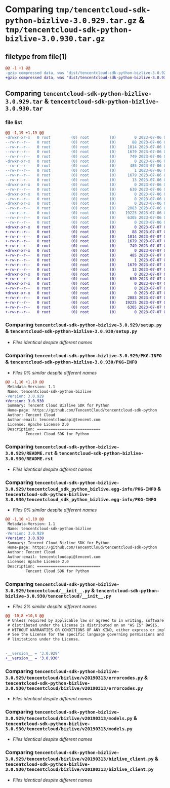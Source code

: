 # Comparing `tmp/tencentcloud-sdk-python-bizlive-3.0.929.tar.gz` & `tmp/tencentcloud-sdk-python-bizlive-3.0.930.tar.gz`

## filetype from file(1)

```diff
@@ -1 +1 @@
-gzip compressed data, was "dist/tencentcloud-sdk-python-bizlive-3.0.929.tar", last modified: Thu Jul  6 00:18:27 2023, max compression
+gzip compressed data, was "dist/tencentcloud-sdk-python-bizlive-3.0.930.tar", last modified: Fri Jul  7 00:16:59 2023, max compression
```

## Comparing `tencentcloud-sdk-python-bizlive-3.0.929.tar` & `tencentcloud-sdk-python-bizlive-3.0.930.tar`

### file list

```diff
@@ -1,19 +1,19 @@
-drwxr-xr-x   0 root         (0) root         (0)        0 2023-07-06 00:18:27.000000 tencentcloud-sdk-python-bizlive-3.0.929/
--rw-r--r--   0 root         (0) root         (0)       88 2023-07-06 00:18:27.000000 tencentcloud-sdk-python-bizlive-3.0.929/setup.cfg
--rw-r--r--   0 root         (0) root         (0)     1014 2023-07-06 00:18:27.000000 tencentcloud-sdk-python-bizlive-3.0.929/setup.py
--rw-r--r--   0 root         (0) root         (0)     1679 2023-07-06 00:18:27.000000 tencentcloud-sdk-python-bizlive-3.0.929/PKG-INFO
--rw-r--r--   0 root         (0) root         (0)      749 2023-07-06 00:18:27.000000 tencentcloud-sdk-python-bizlive-3.0.929/README.rst
-drwxr-xr-x   0 root         (0) root         (0)        0 2023-07-06 00:18:27.000000 tencentcloud-sdk-python-bizlive-3.0.929/tencentcloud_sdk_python_bizlive.egg-info/
--rw-r--r--   0 root         (0) root         (0)      485 2023-07-06 00:18:27.000000 tencentcloud-sdk-python-bizlive-3.0.929/tencentcloud_sdk_python_bizlive.egg-info/SOURCES.txt
--rw-r--r--   0 root         (0) root         (0)        1 2023-07-06 00:18:27.000000 tencentcloud-sdk-python-bizlive-3.0.929/tencentcloud_sdk_python_bizlive.egg-info/dependency_links.txt
--rw-r--r--   0 root         (0) root         (0)     1679 2023-07-06 00:18:27.000000 tencentcloud-sdk-python-bizlive-3.0.929/tencentcloud_sdk_python_bizlive.egg-info/PKG-INFO
--rw-r--r--   0 root         (0) root         (0)       13 2023-07-06 00:18:27.000000 tencentcloud-sdk-python-bizlive-3.0.929/tencentcloud_sdk_python_bizlive.egg-info/top_level.txt
-drwxr-xr-x   0 root         (0) root         (0)        0 2023-07-06 00:18:27.000000 tencentcloud-sdk-python-bizlive-3.0.929/tencentcloud/
--rw-r--r--   0 root         (0) root         (0)      630 2023-07-06 00:18:27.000000 tencentcloud-sdk-python-bizlive-3.0.929/tencentcloud/__init__.py
-drwxr-xr-x   0 root         (0) root         (0)        0 2023-07-06 00:18:27.000000 tencentcloud-sdk-python-bizlive-3.0.929/tencentcloud/bizlive/
--rw-r--r--   0 root         (0) root         (0)        0 2023-07-06 00:18:27.000000 tencentcloud-sdk-python-bizlive-3.0.929/tencentcloud/bizlive/__init__.py
-drwxr-xr-x   0 root         (0) root         (0)        0 2023-07-06 00:18:27.000000 tencentcloud-sdk-python-bizlive-3.0.929/tencentcloud/bizlive/v20190313/
--rw-r--r--   0 root         (0) root         (0)     2083 2023-07-06 00:18:27.000000 tencentcloud-sdk-python-bizlive-3.0.929/tencentcloud/bizlive/v20190313/errorcodes.py
--rw-r--r--   0 root         (0) root         (0)    19225 2023-07-06 00:18:27.000000 tencentcloud-sdk-python-bizlive-3.0.929/tencentcloud/bizlive/v20190313/models.py
--rw-r--r--   0 root         (0) root         (0)     6305 2023-07-06 00:18:27.000000 tencentcloud-sdk-python-bizlive-3.0.929/tencentcloud/bizlive/v20190313/bizlive_client.py
--rw-r--r--   0 root         (0) root         (0)        0 2023-07-06 00:18:27.000000 tencentcloud-sdk-python-bizlive-3.0.929/tencentcloud/bizlive/v20190313/__init__.py
+drwxr-xr-x   0 root         (0) root         (0)        0 2023-07-07 00:16:59.000000 tencentcloud-sdk-python-bizlive-3.0.930/
+-rw-r--r--   0 root         (0) root         (0)       88 2023-07-07 00:16:59.000000 tencentcloud-sdk-python-bizlive-3.0.930/setup.cfg
+-rw-r--r--   0 root         (0) root         (0)     1014 2023-07-07 00:16:59.000000 tencentcloud-sdk-python-bizlive-3.0.930/setup.py
+-rw-r--r--   0 root         (0) root         (0)     1679 2023-07-07 00:16:59.000000 tencentcloud-sdk-python-bizlive-3.0.930/PKG-INFO
+-rw-r--r--   0 root         (0) root         (0)      749 2023-07-07 00:16:59.000000 tencentcloud-sdk-python-bizlive-3.0.930/README.rst
+drwxr-xr-x   0 root         (0) root         (0)        0 2023-07-07 00:16:59.000000 tencentcloud-sdk-python-bizlive-3.0.930/tencentcloud_sdk_python_bizlive.egg-info/
+-rw-r--r--   0 root         (0) root         (0)      485 2023-07-07 00:16:59.000000 tencentcloud-sdk-python-bizlive-3.0.930/tencentcloud_sdk_python_bizlive.egg-info/SOURCES.txt
+-rw-r--r--   0 root         (0) root         (0)        1 2023-07-07 00:16:59.000000 tencentcloud-sdk-python-bizlive-3.0.930/tencentcloud_sdk_python_bizlive.egg-info/dependency_links.txt
+-rw-r--r--   0 root         (0) root         (0)     1679 2023-07-07 00:16:59.000000 tencentcloud-sdk-python-bizlive-3.0.930/tencentcloud_sdk_python_bizlive.egg-info/PKG-INFO
+-rw-r--r--   0 root         (0) root         (0)       13 2023-07-07 00:16:59.000000 tencentcloud-sdk-python-bizlive-3.0.930/tencentcloud_sdk_python_bizlive.egg-info/top_level.txt
+drwxr-xr-x   0 root         (0) root         (0)        0 2023-07-07 00:16:59.000000 tencentcloud-sdk-python-bizlive-3.0.930/tencentcloud/
+-rw-r--r--   0 root         (0) root         (0)      630 2023-07-07 00:16:59.000000 tencentcloud-sdk-python-bizlive-3.0.930/tencentcloud/__init__.py
+drwxr-xr-x   0 root         (0) root         (0)        0 2023-07-07 00:16:59.000000 tencentcloud-sdk-python-bizlive-3.0.930/tencentcloud/bizlive/
+-rw-r--r--   0 root         (0) root         (0)        0 2023-07-07 00:16:59.000000 tencentcloud-sdk-python-bizlive-3.0.930/tencentcloud/bizlive/__init__.py
+drwxr-xr-x   0 root         (0) root         (0)        0 2023-07-07 00:16:59.000000 tencentcloud-sdk-python-bizlive-3.0.930/tencentcloud/bizlive/v20190313/
+-rw-r--r--   0 root         (0) root         (0)     2083 2023-07-07 00:16:59.000000 tencentcloud-sdk-python-bizlive-3.0.930/tencentcloud/bizlive/v20190313/errorcodes.py
+-rw-r--r--   0 root         (0) root         (0)    19225 2023-07-07 00:16:59.000000 tencentcloud-sdk-python-bizlive-3.0.930/tencentcloud/bizlive/v20190313/models.py
+-rw-r--r--   0 root         (0) root         (0)     6305 2023-07-07 00:16:59.000000 tencentcloud-sdk-python-bizlive-3.0.930/tencentcloud/bizlive/v20190313/bizlive_client.py
+-rw-r--r--   0 root         (0) root         (0)        0 2023-07-07 00:16:59.000000 tencentcloud-sdk-python-bizlive-3.0.930/tencentcloud/bizlive/v20190313/__init__.py
```

### Comparing `tencentcloud-sdk-python-bizlive-3.0.929/setup.py` & `tencentcloud-sdk-python-bizlive-3.0.930/setup.py`

 * *Files identical despite different names*

### Comparing `tencentcloud-sdk-python-bizlive-3.0.929/PKG-INFO` & `tencentcloud-sdk-python-bizlive-3.0.930/PKG-INFO`

 * *Files 0% similar despite different names*

```diff
@@ -1,10 +1,10 @@
 Metadata-Version: 1.1
 Name: tencentcloud-sdk-python-bizlive
-Version: 3.0.929
+Version: 3.0.930
 Summary: Tencent Cloud Bizlive SDK for Python
 Home-page: https://github.com/TencentCloud/tencentcloud-sdk-python
 Author: Tencent Cloud
 Author-email: tencentcloudapi@tencent.com
 License: Apache License 2.0
 Description: ============================
         Tencent Cloud SDK for Python
```

### Comparing `tencentcloud-sdk-python-bizlive-3.0.929/README.rst` & `tencentcloud-sdk-python-bizlive-3.0.930/README.rst`

 * *Files identical despite different names*

### Comparing `tencentcloud-sdk-python-bizlive-3.0.929/tencentcloud_sdk_python_bizlive.egg-info/PKG-INFO` & `tencentcloud-sdk-python-bizlive-3.0.930/tencentcloud_sdk_python_bizlive.egg-info/PKG-INFO`

 * *Files 0% similar despite different names*

```diff
@@ -1,10 +1,10 @@
 Metadata-Version: 1.1
 Name: tencentcloud-sdk-python-bizlive
-Version: 3.0.929
+Version: 3.0.930
 Summary: Tencent Cloud Bizlive SDK for Python
 Home-page: https://github.com/TencentCloud/tencentcloud-sdk-python
 Author: Tencent Cloud
 Author-email: tencentcloudapi@tencent.com
 License: Apache License 2.0
 Description: ============================
         Tencent Cloud SDK for Python
```

### Comparing `tencentcloud-sdk-python-bizlive-3.0.929/tencentcloud/__init__.py` & `tencentcloud-sdk-python-bizlive-3.0.930/tencentcloud/__init__.py`

 * *Files 2% similar despite different names*

```diff
@@ -10,8 +10,8 @@
 # Unless required by applicable law or agreed to in writing, software
 # distributed under the License is distributed on an "AS IS" BASIS,
 # WITHOUT WARRANTIES OR CONDITIONS OF ANY KIND, either express or implied.
 # See the License for the specific language governing permissions and
 # limitations under the License.
 
 
-__version__ = '3.0.929'
+__version__ = '3.0.930'
```

### Comparing `tencentcloud-sdk-python-bizlive-3.0.929/tencentcloud/bizlive/v20190313/errorcodes.py` & `tencentcloud-sdk-python-bizlive-3.0.930/tencentcloud/bizlive/v20190313/errorcodes.py`

 * *Files identical despite different names*

### Comparing `tencentcloud-sdk-python-bizlive-3.0.929/tencentcloud/bizlive/v20190313/models.py` & `tencentcloud-sdk-python-bizlive-3.0.930/tencentcloud/bizlive/v20190313/models.py`

 * *Files identical despite different names*

### Comparing `tencentcloud-sdk-python-bizlive-3.0.929/tencentcloud/bizlive/v20190313/bizlive_client.py` & `tencentcloud-sdk-python-bizlive-3.0.930/tencentcloud/bizlive/v20190313/bizlive_client.py`

 * *Files identical despite different names*

